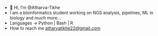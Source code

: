 - 👋 Hi, I’m @Atharva-Tikhe
-  I am a bioinformatics student working on NGS analysis, pipelines, ML in biology and much more...
-  Languages -> Python | Bash | R
-  How to reach me atharvatikhe22@gmail.com

